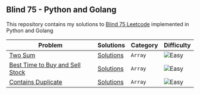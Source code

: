 ## Blind 75 - Python and Golang

This repository contains my solutions to [Blind 75 Leetcode](https://leetcode.com/discuss/general-discussion/460599/blind-75-leetcode-questions) implemented in Python and Golang

| Problem                                                                                           | Solutions                                                       | Category | Difficulty                                                                                 |
| ------------------------------------------------------------------------------------------------- | --------------------------------------------------------------- | -------- | ------------------------------------------------------------------------------------------ |
| [Two Sum](https://leetcode.com/problems/two-sum/)                                                 | [Solutions](./1.%20Two%20Sum)                                   | `Array`  | <img src="https://img.shields.io/badge/Easy-brightgreen?style=for-the-badge" alt="Easy" /> |
| [Best Time to Buy and Sell Stock](https://leetcode.com/problems/best-time-to-buy-and-sell-stock/) | [Solutions](./2.%20Best%20Time%20to%20Buy%20and%20Sell%20Stock) | `Array`  | <img src="https://img.shields.io/badge/Easy-brightgreen?style=for-the-badge" alt="Easy" /> |
| [Contains Duplicate](https://leetcode.com/problems/contains-duplicate/)                           | [Solutions](./3.%20Contains%20Duplicate)                        | `Array`  | <img src="https://img.shields.io/badge/Easy-brightgreen?style=for-the-badge" alt="Easy" /> |
